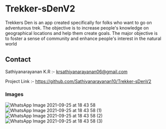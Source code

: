 # Trekker-sDenV2

Trekkers Den is an app created specifically for folks who want to go on adventurous trek. The objective is to increase people's knowledge on geographical locations and help them create goals. The major objective is to foster a sense of community and enhance people's interest in the natural world


## Contact
Sathiyanarayanan K.R :- krsathiyanarayanan06@gmail.com 

Project Link :- https://github.com/Sathiyanarayanan10/Trekker-sDenV2

### Images


![WhatsApp Image 2021-09-25 at 18 43 58](https://user-images.githubusercontent.com/75923744/134772876-ef12af55-5c1d-47e9-bc68-3916b9021fdf.jpeg)
![WhatsApp Image 2021-09-25 at 18 43 58 (1)](https://user-images.githubusercontent.com/75923744/134772878-84f56cad-a666-412c-a1a5-d8ac06691cb7.jpeg)
![WhatsApp Image 2021-09-25 at 18 43 58 (2)](https://user-images.githubusercontent.com/75923744/134772880-cbe5d672-0a8b-4921-a5d8-11ea521bce6e.jpeg)
![WhatsApp Image 2021-09-25 at 18 43 58 (3)](https://user-images.githubusercontent.com/75923744/134772881-57170ca0-ce2f-45ec-9451-fed70a9f7264.jpeg)
